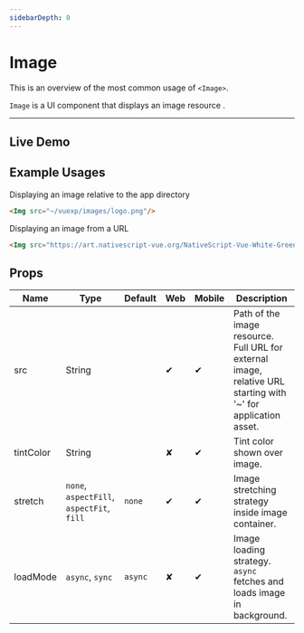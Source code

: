```yaml
---
sidebarDepth: 0
---
```


# Image

This is an overview of the most common usage of `<Image>`.

`Image` is a UI component that displays an image resource .

---

## Live Demo

<DocExampleBox :liveDemoMode="true">
<ImageDoc />
</DocExampleBox>

## Example Usages

Displaying an image relative to the app directory

```html
<Img src="~/vuexp/images/logo.png"/>
```

Displaying an image from a URL

```html
<Img src="https://art.nativescript-vue.org/NativeScript-Vue-White-Green.png"/>
```


## Props

| Name      | Type                                      | Default | Web | Mobile | Description |
| --------- | ----------------------------------------- | ------- | --- | ------ | ----------- |
| src       | String                                    |         | ✔   | ✔      | Path of the image resource. Full URL for external image, relative URL starting with '~' for application asset. |
| tintColor | String                                    |         | ✘   | ✔      | Tint color shown over image. |
| stretch   | `none`, `aspectFill`, `aspectFit`, `fill` | `none`  | ✔   | ✔      | Image stretching strategy inside image container. |
| loadMode  | `async`, `sync`                           | `async` | ✘   | ✔      | Image loading strategy. `async` fetches and loads image in background. |
